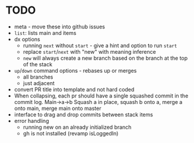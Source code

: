 # TODO

- meta - move these into github issues
- `list`: lists main and items
- dx options
  - running `next` without `start` - give a hint and option to run `start`
  - replace `start`/`next` with "new" with meaning inference
  - `new` will always create a new branch based on the branch at the top of the stack
- `up`/`down` command options - rebases up or merges
  - all branches
  - just adjacent
- convert PR title into template and not hard coded
- When collapsing, each pr should have a single squashed commit in the commit log.
  Main->a->b
  Squash a in place, squash b onto a, merge a onto main, merge main onto master
- interface to drag and drop commits between stack items
- error handling
  - running new on an already initialized branch
  - gh is not installed (revamp isLoggedIn)